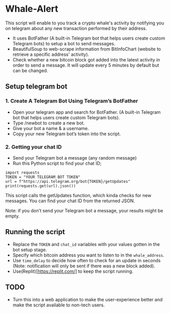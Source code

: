 # Whale-Alert
This script will enable to you track a crypto whale's activity by notifying you on telegram about any new transaction performed by their address.

- It uses BotFather (A built-in Telegram bot that helps users create custom Telegram bots) to setup a bot to send messages.
- BeautifulSoup to web-scrape information from BitInfoChart (website to retrieve a specific address' activity).
- Check whether a new bitcoin block got added into the latest activity in order to send a message. It will update every 5 minutes by default but can be changed.

## Setup telegram bot

### 1. Create A Telegram Bot Using Telegram’s BotFather

- Open your telegram app and search for BotFather. (A built-in Telegram bot that helps users create custom Telegram bots).
- Type /newbot to create a new bot.
- Give your bot a name & a username.
- Copy your new Telegram bot’s token into the script.

### 2. Getting your chat ID

- Send your Telegram bot a message (any random message)
- Run this Python script to find your chat ID;
```
import requests
TOKEN = "YOUR TELEGRAM BOT TOKEN"
url = f"https://api.telegram.org/bot{TOKEN}/getUpdates"
print(requests.get(url).json())
```

This script calls the getUpdates function, which kinda checks for new messages. You can find your chat ID from the returned JSON.

Note: if you don’t send your Telegram bot a message, your results might be empty.

## Running the script

- Replace the `TOKEN` and `chat_id` variables with your values gotten in the bot setup stage.
- Specify which bitcoin address you want to listen to in the `whale_address`.
- Use `time_delay` to decide how often to check for an update in seconds (Note: notification will only be sent if there was a new block added).
- Use(Replit)[https://replit.com/] to keep the script running.

## TODO
- Turn this into a web application to make the user-experience better and make the script available to non-tech users.
